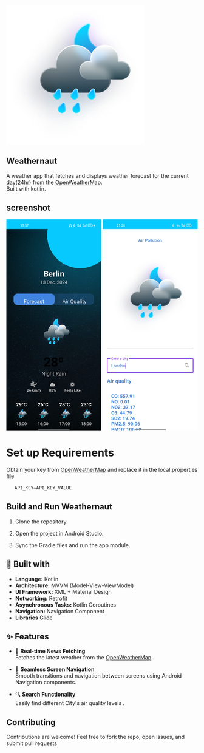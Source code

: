 ![Weathernaut](Docs/screenshots/clouds.png "Weathernaut - stay updated with the forecast")

## Weathernaut
A  weather app that fetches and displays weather forecast for the current day(24hr) from the 
[OpenWeatherMap](https://openweathermap.org/api).           
Built with kotlin.

## screenshot
<img src="Docs/screenshots/homepage.png" width="250px">

<img src="Docs/screenshots/airquality.jpg" width="250px">


# Set up Requirements
Obtain your key from [OpenWeatherMap](https://openweathermap.org/api) and replace it in the local.properties file

 ```gradle
    API_KEY=API_KEY_VALUE
```

## Build and Run Weathernaut
1. Clone the repository.


2. Open the project in Android Studio.


3. Sync the Gradle files and run the app module.


## 🔧  Built with

- **Language:** Kotlin
- **Architecture:** MVVM (Model-View-ViewModel)
- **UI Framework:**  XML + Material Design
- **Networking:** Retrofit
- **Asynchronous Tasks:** Kotlin Coroutines
- **Navigation:** Navigation Component
- **Libraries** Glide


## ✨ Features
- 🔄 **Real-time News Fetching**  
  Fetches the latest weather from the [OpenWeatherMap](https://openweathermap.org/api)  .


- 🔀 **Seamless Screen Navigation**  
  Smooth transitions and navigation between screens using Android Navigation components.



- 🔍 **Search Functionality**   
  Easily find different City's air quality levels .


##  Contributing
Contributions are welcome! Feel free to fork the repo, open issues, and submit pull requests




